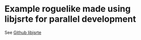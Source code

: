 
<h1>Example roguelike made using libjsrte for parallel development</h1>

See <a href="https://github.com/posmicanomaly/libjsrte" target="_BLANK">Github libjsrte</a>
